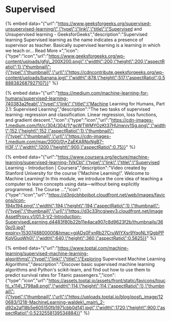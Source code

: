 # Supervised





{% embed data="{\"url\":\"https://www.geeksforgeeks.org/supervised-unsupervised-learning/\",\"type\":\"link\",\"title\":\"Supervised and Unsupervised learning - GeeksforGeeks\",\"description\":\"Supervised learning Supervised learning as the name indicates a presence of supervisor as teacher. Basically supervised learning is a learning in which we teach or… Read More »\",\"icon\":{\"type\":\"icon\",\"url\":\"https://www.geeksforgeeks.org/wp-content/uploads/gfg\_200X200.png\",\"width\":200,\"height\":200,\"aspectRatio\":1},\"thumbnail\":{\"type\":\"thumbnail\",\"url\":\"https://cdncontribute.geeksforgeeks.org/wp-content/uploads/banana.jpg\",\"width\":878,\"height\":517,\"aspectRatio\":0.5888382687927107}}" %}

{% embed data="{\"url\":\"https://medium.com/machine-learning-for-humans/supervised-learning-740383a2feab\",\"type\":\"link\",\"title\":\"Machine Learning for Humans, Part 2.1: Supervised Learning\",\"description\":\"The two tasks of supervised learning: regression and classification. Linear regression, loss functions, and gradient descent.\",\"icon\":{\"type\":\"icon\",\"url\":\"https://cdn-images-1.medium.com/fit/c/304/304/1\*gcWTWMYOzKt37HUnwvv1Sg.png\",\"width\":152,\"height\":152,\"aspectRatio\":1},\"thumbnail\":{\"type\":\"thumbnail\",\"url\":\"https://cdn-images-1.medium.com/max/2000/0\*ZaEKARNxNgB7-H3F.\",\"width\":1200,\"height\":900,\"aspectRatio\":0.75}}" %}

{% embed data="{\"url\":\"https://www.coursera.org/lecture/machine-learning/supervised-learning-1VkCb\",\"type\":\"link\",\"title\":\"Supervised Learning - Introduction \| Coursera\",\"description\":\"Video created by Stanford University for the course \\\"Machine Learning\\\". Welcome to Machine Learning! In this module, we introduce the core idea of teaching a computer to learn concepts using data—without being explicitly programmed. The Course ...\",\"icon\":{\"type\":\"icon\",\"url\":\"https://d3njjcbhbojbot.cloudfront.net/web/images/favicons/icon-194x194.png\",\"width\":194,\"height\":194,\"aspectRatio\":1},\"thumbnail\":{\"type\":\"thumbnail\",\"url\":\"https://d3c33hcgiwev3.cloudfront.net/imageAssetProxy.v1/01.3-V2-Introduction-SupervisedLearning.d4483f80b22b11e4aca907c8d9623f2b/thumbnails/360p/0.jpg?expiry=1530748800000&hmac=giADs0FxnRb27CruWIYXsr9YqoNLYQgbPPKpVGuoWh0\",\"width\":640,\"height\":360,\"aspectRatio\":0.5625}}" %}

{% embed data="{\"url\":\"https://www.toptal.com/machine-learning/supervised-machine-learning-algorithms\",\"type\":\"link\",\"title\":\"Exploring Supervised Machine Learning Algorithms\",\"description\":\"Discover basic supervised machine learning algorithms and Python\'s scikit-learn, and find out how to use them to predict survival rates for Titanic passengers.\",\"icon\":{\"type\":\"icon\",\"url\":\"https://assets.toptal.io/assets/front/static/favicons/touch\_x114\_1798a8.png\",\"width\":114,\"height\":114,\"aspectRatio\":1},\"thumbnail\":{\"type\":\"thumbnail\",\"url\":\"https://uploads.toptal.io/blog/post\_image/120683/1218-MachineLearning-waldek\_main\_2-d92a2af18b5e605150fb1971cbb0d141.jpg\",\"width\":1720,\"height\":900,\"aspectRatio\":0.5232558139534884}}" %}

